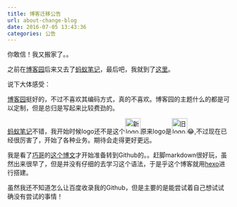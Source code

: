 ```yaml
---
title: 博客迁移公告
url: about-change-blog
date: 2016-07-05 13:43:36
categories: 公告
---
```


你敢信！我又搬家了。。

之前在[博客园](http://www.cnblogs.com/madordie/)后来又去了[蚂蚁笔记](http://madordie.leanote.com)，最后吧，我就到了[这里](https://madordie.github.io)。

说下大体感受：

[博客园](http://www.cnblogs.com)挺好的，不过不喜欢其编码方式，真的不喜欢。博客园的主题什么的都是可以定制，但是总归是写起来比较费劲的。

[蚂蚁笔记](https://leanote.com)不错，我开始时候logo还不是这个<img src="http://7xvzwi.com1.z0.glb.clouddn.com/leanote_new_logo.png" width=35 alt="新logo">原来logo是<img src="http://7xvzwi.com1.z0.glb.clouddn.com/leanote_old_logo.png" width=35 alt="旧logo" >😂,不过现在已经很厉害了，开始了各种业务。期待会走得更好更远。

我是看了[巧哥](http://blog.devtang.com)的[这个博文](http://blog.devtang.com/2012/02/10/setup-blog-based-on-github/)才开始准备转到Github的。。赶脚markdown很好玩，虽然出来很早了，但是并没有仔细的去学习这个语法，于是乎这个博客就用[hexo](https://hexo.io)进行搭建。

虽然我还不知道怎么让百度收录我的Github，但是主要的是能尝试着自己想试试确没有尝试的事情！